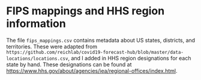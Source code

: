 # FIPS mappings and HHS region information

The file `fips_mappings.csv` contains metadata about US states, districts, and territories. These were adapted from `https://github.com/reichlab/covid19-forecast-hub/blob/master/data-locations/locations.csv`, and I added in HHS region designations for each state by hand. These designations can be found at https://www.hhs.gov/about/agencies/iea/regional-offices/index.html.
